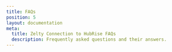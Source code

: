 ```yaml
---
title: FAQs
position: 5
layout: documentation
meta:
  title: Zelty Connection to HubRise FAQs
  description: Frequently asked questions and their answers.
---
```


